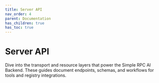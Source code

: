 ```yaml
---
title: Server API
nav_order: 4
parent: Documentation
has_children: true
has_toc: true
---
```


# Server API

Dive into the transport and resource layers that power the Simple RPC AI Backend. These guides document endpoints, schemas, and workflows for tools and registry integrations.
